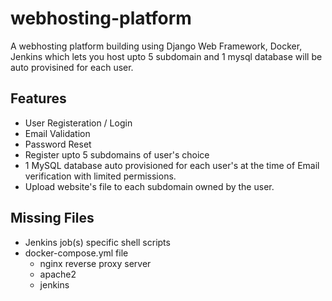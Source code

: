 # webhosting-platform

A webhosting platform building using Django Web Framework, Docker, Jenkins which lets you host upto 5 subdomain and 1 mysql database will be auto provisined for each user.

## Features

- User Registeration / Login
- Email Validation
- Password Reset
- Register upto 5 subdomains of user's choice
- 1 MySQL database auto provisioned for each user's at the time of Email verification with limited permissions.
- Upload website's file to each subdomain owned by the user.

## Missing Files

- Jenkins job(s) specific shell scripts
- docker-compose.yml file
  - nginx reverse proxy server
  - apache2
  - jenkins

